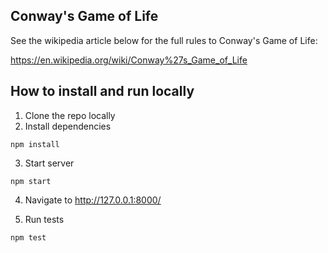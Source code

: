 ## Conway's Game of Life

See the wikipedia article below for the full rules to Conway's Game of Life:

https://en.wikipedia.org/wiki/Conway%27s_Game_of_Life

## How to install and run locally

1. Clone the repo locally
2. Install dependencies
```
npm install
```
3. Start server
```
npm start
```
4. Navigate to http://127.0.0.1:8000/

5. Run tests
```
npm test
```
